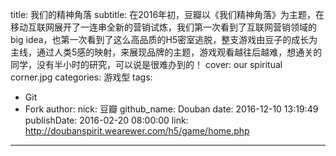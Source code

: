 title: 我们的精神角落
subtitle: 在2016年初，豆瓣以《我们精神角落》为主题，在移动互联网展开了一连串全新的营销试炼，我们第一次看到了互联网营销领域的big idea，也第一次看到了这么高品质的H5密室逃脱，整支游戏由豆子的成长为主线，通过人类5感的映射，来展现品牌的主题，游戏观看越往后越难，想通关的同学，没有半小时的研究，可以说是很难办到的！
cover: our spiritual corner.jpg
categories: 游戏型
tags:
  - Git
  - Fork
author:
  nick: 豆瓣
  github_name: Douban
date: 2016-12-10 13:19:49
publishDate: 2016-02-20 08:00:00
link: http://doubanspirit.wearewer.com/h5/game/home.php
---

<!-- more -->
